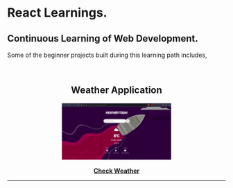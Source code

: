 # React Learnings.

## Continuous Learning of Web Development.

Some of the beginner projects built during this learning path includes,

<br>
<h2 align="center">Weather Application</h2>
    <div align="center">
       <img alt="project preview" src="https://github.com/SritharanKalimuthu/React_Learnings/blob/main/Weather_App/src/assets/Images/Image.png" width="50%" />
    </div> 
    <p align="center">
       <b><a href="https://weather-from-openweather.netlify.app/">Check Weather</a> </b>
    </p>

<hr>
<br>
